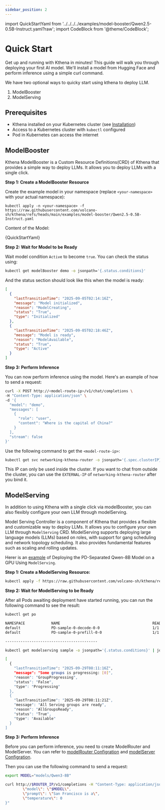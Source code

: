 ```yaml
---
sidebar_position: 2
---
```

import QuickStartYaml from '../../../../examples/model-booster/Qwen2.5-0.5B-Instruct.yaml?raw';
import CodeBlock from '@theme/CodeBlock';

# Quick Start

Get up and running with Kthena in minutes! This guide will walk you through deploying your first AI model.
We'll install a model from Hugging Face and perform inference using a simple curl command.

We have two optional ways to quicky start using kthena to deploy LLM.

1. ModelBooster
2. ModelServing

## Prerequisites

- Kthena installed on your Kubernetes cluster (see [Installation](./installation.md))
- Access to a Kubernetes cluster with `kubectl` configured
- Pod in Kubernetes can access the internet

## ModelBooster

Kthena ModelBooster is a Custom Resource Definitions(CRD) of Kthena that provides a simple way to deploy LLMs. It allows you to deploy LLMs with a single click.

**Step 1: Create a ModelBooster Resource**

Create the example model in your namespace (replace `<your-namespace>` with your actual namespace):

```shell
kubectl apply -n <your-namespace> -f https://raw.githubusercontent.com/volcano-sh/kthena/refs/heads/main/examples/model-booster/Qwen2.5-0.5B-Instruct.yaml
```

Content of the Model:

<CodeBlock language="yaml" showLineNumbers>
    {QuickStartYaml}
</CodeBlock>

**Step 2: Wait for Model to be Ready**

Wait model condition `Active` to become `true`. You can check the status using:

```bash
kubectl get modelBooster demo -o jsonpath='{.status.conditions}'
```

And the status section should look like this when the model is ready:

```json
[
  {
    "lastTransitionTime": "2025-09-05T02:14:16Z",
    "message": "Model initialized",
    "reason": "ModelCreating",
    "status": "True",
    "type": "Initialized"
  },
  {
    "lastTransitionTime": "2025-09-05T02:18:46Z",
    "message": "Model is ready",
    "reason": "ModelAvailable",
    "status": "True",
    "type": "Active"
  }
]
```

**Step 3: Perform Inference**

You can now perform inference using the model. Here's an example of how to send a request:

```bash
curl -X POST http://<model-route-ip>/v1/chat/completions \
-H "Content-Type: application/json" \
-d '{
  "model": "demo",
  "messages": [
    {
      "role": "user",
      "content": "Where is the capital of China?"
    }
  ],
  "stream": false
}'
```

Use the following command to get the `<model-route-ip>`:

```bash
kubectl get svc networking-kthena-router -o jsonpath='{.spec.clusterIP}' -n <your-namespace>
```

This IP can only be used inside the cluster. If you want to chat from outside the cluster, you can use the `EXTERNAL-IP`
of `networking-kthena-router` after you bind it.

## ModelServing

In addition to using Kthena with a single click via modelBooster, you can also flexibly configure your own LLM through modelServing.

Model Serving Controller is a component of Kthena that provides a flexible and customizable way to deploy LLMs. It allows you to configure your own LLM through `ModelServing` CRD. ModelServing supports deploying large language models (LLMs) based on roles, with support for gang scheduling and network topology scheduling. It also provides fundamental features such as scaling and rolling updates.

Herer is an [example](https://raw.githubusercontent.com/volcano-sh/kthena/refs/heads/main/examples/model-serving/gpu-PD.yaml) of Deploying the PD-Separated Qwen-8B Model on a GPU Using `ModelServing`.

**Step 1: Create a ModelServing Resource:**

```sh
kubectl apply -f https://raw.githubusercontent.com/volcano-sh/kthena/refs/heads/main/examples/model-serving/gpu-pd-disaggregation.yaml
```

**Step 2: Wait for ModelServing to be Ready**

After all Pods awaiting deployment have started running, you can run the following command to see the result:

```sh
kubectl get po

NAMESPACE            NAME                                          READY   STATUS    RESTARTS   AGE
default              PD-sample-0-decode-0-0                        1/1     Running   0          2m
default              PD-sample-0-prefill-0-0                       1/1     Running   0          2m

------------------------------------------

kubectl get modelserving sample -o jsonpath='{.status.conditions}' | jq '.' 

[
  {
    "lastTransitionTime": "2025-09-29T08:11:16Z",
    "message": "Some groups is progressing: [0]",
    "reason": "GroupProgressing",
    "status": "False",
    "type": "Progressing"
  },
  {
    "lastTransitionTime": "2025-09-29T08:11:21Z",
    "message": "All Serving groups are ready",
    "reason": "AllGroupsReady",
    "status": "True",
    "type": "Available"
  }
]
```

**Step 3: Perform Inference**

Before you can perform inference, you need to create ModelRouter and ModelServer. You can refer to [modelRouter Configration](../user-guide/prefill-decode-disaggregation/vllm-ascend(mooncake).md#modelrouter-configuration) and [modelServer Configration](../user-guide/prefill-decode-disaggregation/vllm-ascend(mooncake).md#modelserver-configuration).

Then you can use the following command to send a request:

```bash
export MODEL="models/Qwen3-8B"

curl http://$ROUTER_IP/v1/completions -H "Content-Type: application/json" -d "{
        \"model\": \"$MODEL\",
        \"prompt\": \"San Francisco is a\",
        \"temperature\": 0
}"
```
